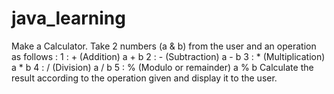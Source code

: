 # java_learning
Make a Calculator. Take 2 numbers (a & b) from the user and an operation as follows : 
	1 : + (Addition) a + b
2 : - (Subtraction) a - b
3 : * (Multiplication) a * b
4 : / (Division) a / b
5 : % (Modulo or remainder) a % b
Calculate the result according to the operation given and display it to the user.
